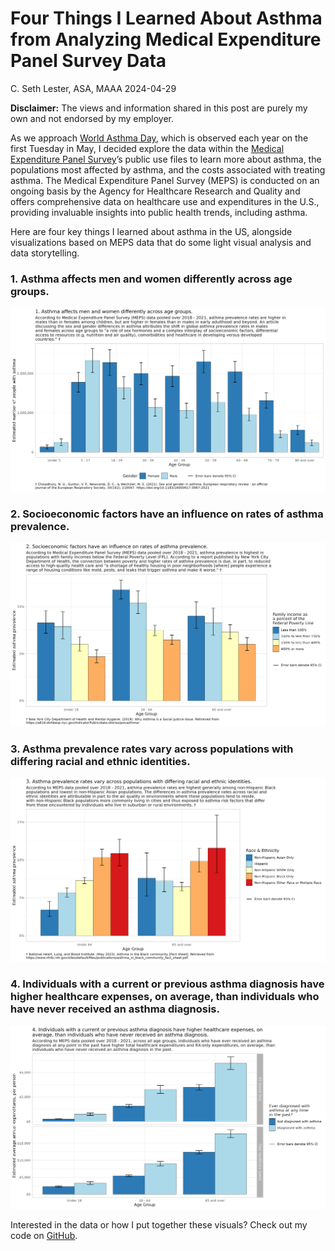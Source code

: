 Four Things I Learned About Asthma from Analyzing Medical Expenditure
Panel Survey Data
================
C. Seth Lester, ASA, MAAA
2024-04-29

**Disclaimer:** The views and information shared in this post are purely
my own and not endorsed by my employer.

As we approach [World Asthma
Day](https://ginasthma.org/world-asthma-day-may-7-2024/), which is
observed each year on the first Tuesday in May, I decided explore the
data within the [Medical Expenditure Panel
Survey](https://meps.ahrq.gov/mepsweb/)’s public use files to learn more
about asthma, the populations most affected by asthma, and the costs
associated with treating asthma. The Medical Expenditure Panel Survey
(MEPS) is conducted on an ongoing basis by the Agency for Healthcare
Research and Quality and offers comprehensive data on healthcare use and
expenditures in the U.S., providing invaluable insights into public
health trends, including asthma.

Here are four key things I learned about asthma in the US, alongside
visualizations based on MEPS data that do some light visual analysis and
data storytelling.

### 1. Asthma affects men and women differently across age groups.

![](asthma_plot_1.png)

### 2. Socioeconomic factors have an influence on rates of asthma prevalence.

![](asthma_plot_2.png)

### 3. Asthma prevalence rates vary across populations with differing racial and ethnic identities.

![](asthma_plot_3.png)

### 4. Individuals with a current or previous asthma diagnosis have higher healthcare expenses, on average, than individuals who have never received an asthma diagnosis.

![](asthma_plot_4.png)

Interested in the data or how I put together these visuals? Check out my
code on [GitHub](https://github.com/bentwheel/).
